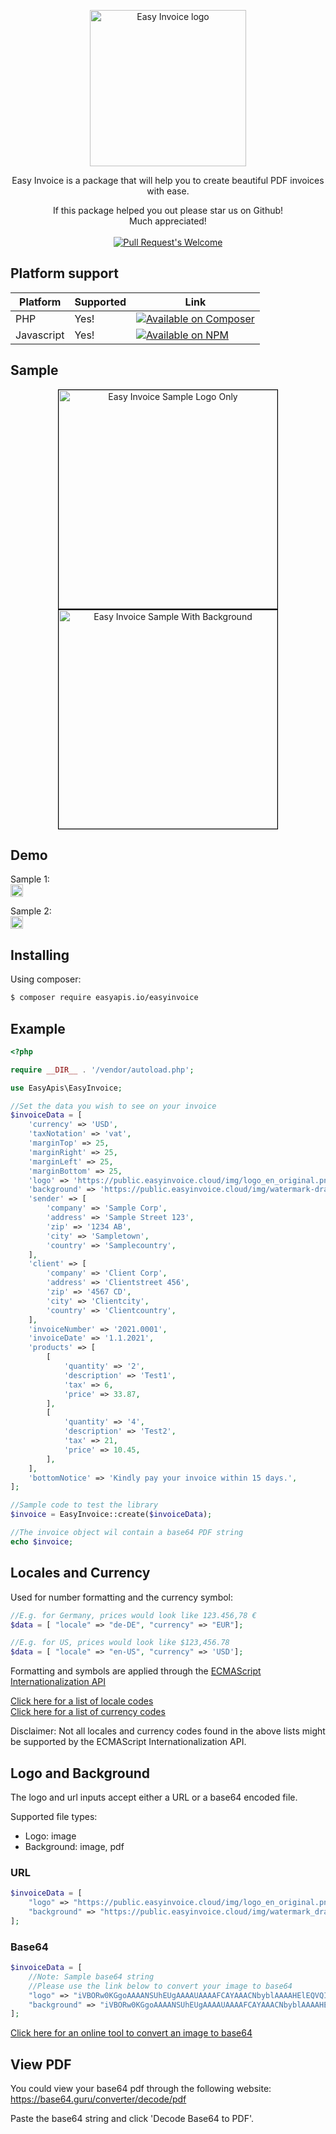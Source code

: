 <p align="center"><a href="https://easyinvoice.cloud" target="_blank" rel="noopener noreferrer"><img width="250" src="https://public.easyinvoice.cloud/img/logo_en_original.png" alt="Easy Invoice logo"></a></p>

<p align="center">Easy Invoice is a package that will help you to create beautiful PDF invoices with ease.</p>


<p align="center">
If this package helped you out please star us on Github!
<br/>
Much appreciated!
<br/>
<br/>
<a href="https://github.com/dveldhoen/easyinvoice-composer/"><img src="https://img.shields.io/github/stars/dveldhoen/easyinvoice-composer.svg?style=social&label=Star" alt="Pull Request's Welcome"></a>
</p>

## Platform support
|<b>Platform</b> | Supported  | Link |
|---|---|---|
| PHP | Yes! | <a href="https://packagist.org/packages/easyapis.io/easyinvoice"><img src="https://img.shields.io/badge/EasyInvoice%20on-Composer-blue" alt="Available on Composer"></a> |
| Javascript | Yes! | <a href="https://www.npmjs.com/package/easyinvoice"><img src="https://img.shields.io/badge/EasyInvoice%20on-NPM-blue" alt="Available on NPM"></a> |


[comment]: <> (## Features)

[comment]: <> (- [x] Create invoices)

[comment]: <> (- [ ] List, get, update, delete invoices &#40;api ready / npm in progress&#41;)

[comment]: <> (- [ ] Create, list, get, update, delete clients &#40;api ready / npm in progress&#41;)

[comment]: <> (- [ ] More soon...)

## Sample
<div align="center">
    <img width="350" style="border: 1px black solid" src="https://public.easyinvoice.cloud/img/sample-invoice.png" alt="Easy Invoice Sample Logo Only">
    <img width="350" style="border: 1px black solid" src="https://public.easyinvoice.cloud/img/sample-invoice-background.png" alt="Easy Invoice Sample With Background">
</div>

## Demo
Sample 1:
<br/>
<a href="https://phpsandbox.io/n/3czoi"><img src="https://phpsandbox.io/img/brand/badge.png" height="20" alt="PHPSandbox Notebook"></a>

Sample 2:
<br/>
<a href="https://phpsandbox.io/n/w2gev"><img src="https://phpsandbox.io/img/brand/badge.png" height="20" alt="PHPSandbox Notebook"></a>

## Installing

Using composer:

```bash
$ composer require easyapis.io/easyinvoice
```

## Example

```php
<?php

require __DIR__ . '/vendor/autoload.php';

use EasyApis\EasyInvoice;

//Set the data you wish to see on your invoice
$invoiceData = [
    'currency' => 'USD',
    'taxNotation' => 'vat',
    'marginTop' => 25,
    'marginRight' => 25,
    'marginLeft' => 25,
    'marginBottom' => 25,
    'logo' => 'https://public.easyinvoice.cloud/img/logo_en_original.png',
    'background' => 'https://public.easyinvoice.cloud/img/watermark-draft.jpg',
    'sender' => [
        'company' => 'Sample Corp',
        'address' => 'Sample Street 123',
        'zip' => '1234 AB',
        'city' => 'Sampletown',
        'country' => 'Samplecountry',
    ],
    'client' => [
        'company' => 'Client Corp',
        'address' => 'Clientstreet 456',
        'zip' => '4567 CD',
        'city' => 'Clientcity',
        'country' => 'Clientcountry',
    ],
    'invoiceNumber' => '2021.0001',
    'invoiceDate' => '1.1.2021',
    'products' => [
        [
            'quantity' => '2',
            'description' => 'Test1',
            'tax' => 6,
            'price' => 33.87,
        ],
        [
            'quantity' => '4',
            'description' => 'Test2',
            'tax' => 21,
            'price' => 10.45,
        ],
    ],
    'bottomNotice' => 'Kindly pay your invoice within 15 days.',
];

//Sample code to test the library
$invoice = EasyInvoice::create($invoiceData);

//The invoice object wil contain a base64 PDF string
echo $invoice;
```

## Locales and Currency
Used for number formatting and the currency symbol:
```php
//E.g. for Germany, prices would look like 123.456,78 €
$data = [ "locale" => "de-DE", "currency" => "EUR"];

//E.g. for US, prices would look like $123,456.78
$data = [ "locale" => "en-US", "currency" => 'USD'];
```

Formatting and symbols are applied through the [ECMAScript Internationalization API](https://developer.mozilla.org/en-US/docs/Web/JavaScript/Reference/Global_Objects/Intl)

[Click here for a list of locale codes](https://datahub.io/core/language-codes/r/3.html)
<br/>
[Click here for a list of currency codes](https://www.iban.com/currency-codes)

Disclaimer: Not all locales and currency codes found in the above lists might be supported by the ECMAScript Internationalization API.

## Logo and Background
The logo and url inputs accept either a URL or a base64 encoded file.

Supported file types:

- Logo: image
- Background: image, pdf

### URL

```php
$invoiceData = [
    "logo" => "https://public.easyinvoice.cloud/img/logo_en_original.png",
    "background" => "https://public.easyinvoice.cloud/img/watermark_draft.jpg"
];
```

### Base64

```php
$invoiceData = [
    //Note: Sample base64 string
    //Please use the link below to convert your image to base64    
    "logo" => "iVBORw0KGgoAAAANSUhEUgAAAAUAAAAFCAYAAACNbyblAAAAHElEQVQI12P4//8/w38GIAXDIBKE0DHxgljNBAAO9TXL0Y4OHwAAAABJRU5ErkJggg==",
    "background" => "iVBORw0KGgoAAAANSUhEUgAAAAUAAAAFCAYAAACNbyblAAAAHElEQVQI12P4//8/w38GIAXDIBKE0DHxgljNBAAO9TXL0Y4OHwAAAABJRU5ErkJggg==" 
];
```
[Click here for an online tool to convert an image to base64](https://base64.guru/converter/encode/image)

## View PDF

You could view your base64 pdf through the following website:
https://base64.guru/converter/decode/pdf

Paste the base64 string and click 'Decode Base64 to PDF'.